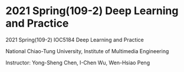 # 2021 Spring(109-2) Deep Learning and Practice
2021 Spring(109-2) IOC5184 Deep Learning and Practice

National Chiao-Tung University, Institute of Multimedia Engineering

Instructor: Yong-Sheng Chen, I-Chen Wu, Wen-Hsiao Peng
